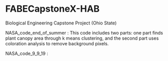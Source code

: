 # FABECapstoneX-HAB
Biological Engineering Capstone Project (Ohio State) 

NASA_code_end_of_summer :
This code includes two parts: one part finds plant canopy area through k means clustering, and the second part uses coloration analysis to remove background pixels.

NASA_code_9_9_19 : 
